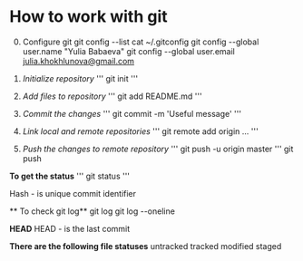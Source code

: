 # **How to work with git**
0. Configure git
 git config --list
 cat ~/.gitconfig
 git config --global user.name "Yulia Babaeva"
 git config --global user.email julia.khokhlunova@gmail.com


1. _Initialize repository_
''' git init
'''
2. _Add files to repository_
''' git add README.md
'''
3. _Commit the changes_
''' git commit -m 'Useful message'
'''
4. _Link local and remote repositories_
'''  git remote add origin ...
'''
5. _Push the changes to remote repository_
''' git push -u origin master
'''
 git push

**To get the status**
''' git status
'''

Hash - is unique commit identifier

** To check git log**
git log
git log --oneline

**HEAD**
HEAD - is the last commit

**There are the following file statuses**
untracked
tracked
modified
staged
